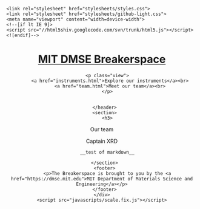<!doctype html>
<html>
  <head>
    <meta charset="utf-8">
    <meta http-equiv="X-UA-Compatible" content="chrome=1">
    <title>MIT DMSE Breakerspace Team</title>

    <link rel="stylesheet" href="stylesheets/styles.css">
    <link rel="stylesheet" href="stylesheets/github-light.css">
    <meta name="viewport" content="width=device-width">
    <!--[if lt IE 9]>
    <script src="//html5shiv.googlecode.com/svn/trunk/html5.js"></script>
    <![endif]-->
  </head>
  <body>
    <div class="wrapper">
      <header>
        <h1><a href="index.html">MIT DMSE Breakerspace</a></h1>
        <p></p>

        <p class="view">
          <a href="instruments.html">Explore our instruments</a><br>
          <a href="team.html">Meet our team</a><br>
        </p>


      </header>
      <section>
        <h3>
<a id="instruments" class="anchor" href="#instruments" aria-hidden="true"><span aria-hidden="true" class="octicon octicon-link"></span></a>Our team</h3>
<p>Captain XRD</p>


        __test of markdown__
        
      </section>
      <footer>
        <p>The Breakerspace is brought to you by the <a href="https://dmse.mit.edu">MIT Department of Materials Science and Engineering</a></p>
      </footer>
    </div>
    <script src="javascripts/scale.fix.js"></script>
    
  </body>
</html>
